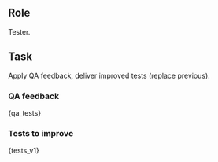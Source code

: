 ## Role

Tester.

## Task

Apply QA feedback, deliver improved tests (replace previous).

### QA feedback

{qa_tests}

### Tests to improve

{tests_v1}